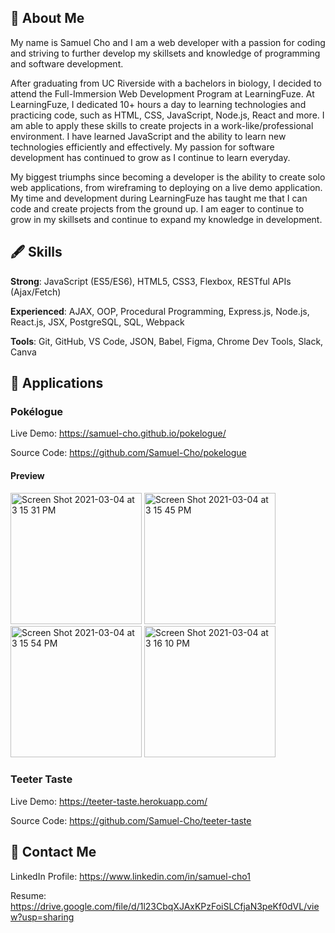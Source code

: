 ## :wave: About Me

My name is Samuel Cho and I am a web developer with a passion for coding and striving to further develop my skillsets and knowledge of programming and software development. 

After graduating from UC Riverside with a bachelors in biology, I decided to attend the Full-Immersion Web Development Program at LearningFuze. At LearningFuze, I dedicated 10+ hours a day to learning technologies and practicing code, such as HTML, CSS, JavaScript, Node.js, React and more. I am able to apply these skills to create projects in a work-like/professional environment. I have learned JavaScript and the ability to learn new technologies efficiently and effectively. My passion for software development has continued to grow as I continue to learn everyday.

My biggest triumphs since becoming a developer is the ability to create solo web applications, from wireframing to deploying on a live demo application. My time and development during LearningFuze has taught me that I can code and create projects from the ground up. I am eager to continue to grow in my skillsets and continue to expand my knowledge in development.

## :fountain_pen: Skills

**Strong**: JavaScript (ES5/ES6), HTML5, CSS3, Flexbox, RESTful APIs (Ajax/Fetch)

**Experienced**: AJAX, OOP, Procedural Programming, Express.js, Node.js, React.js, JSX, PostgreSQL, SQL, Webpack

**Tools**: Git, GitHub, VS Code, JSON, Babel, Figma, Chrome Dev Tools, Slack, Canva

## :iphone: Applications

### Pokélogue

Live Demo: https://samuel-cho.github.io/pokelogue/ 

Source Code: https://github.com/Samuel-Cho/pokelogue

#### Preview

<img width="210" alt="Screen Shot 2021-03-04 at 3 15 31 PM" src="https://user-images.githubusercontent.com/76749207/110043757-d27de180-7cfc-11eb-9869-64335818f86e.png"> <img width="210" alt="Screen Shot 2021-03-04 at 3 15 45 PM" src="https://user-images.githubusercontent.com/76749207/110043761-d3af0e80-7cfc-11eb-806d-9f65d5c9133f.png"> <img width="210" alt="Screen Shot 2021-03-04 at 3 15 54 PM" src="https://user-images.githubusercontent.com/76749207/110043762-d447a500-7cfc-11eb-8ba5-74a8f6cf34b7.png"> <img width="210" alt="Screen Shot 2021-03-04 at 3 16 10 PM" src="https://user-images.githubusercontent.com/76749207/110043764-d4e03b80-7cfc-11eb-9fcc-71b8c8aaf0cf.png">

### Teeter Taste

Live Demo: https://teeter-taste.herokuapp.com/

Source Code: https://github.com/Samuel-Cho/teeter-taste

## :link: Contact Me

LinkedIn Profile: https://www.linkedin.com/in/samuel-cho1

Resume: https://drive.google.com/file/d/1l23CbqXJAxKPzFoiSLCfjaN3peKf0dVL/view?usp=sharing

<!--
**Samuel-Cho/Samuel-Cho** is a ✨ _special_ ✨ repository because its `README.md` (this file) appears on your GitHub profile.
Here are some ideas to get you started:
- 🔭 I’m currently working on ...
- 🌱 I’m currently learning ...
- 👯 I’m looking to collaborate on ...
- 🤔 I’m looking for help with ...
- 💬 Ask me about ...
- 📫 How to reach me: ...
- 😄 Pronouns: ...
- ⚡ Fun fact: ...
-->
